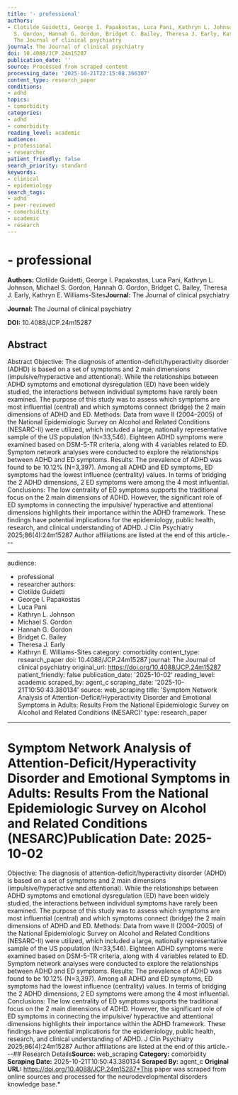 ```yaml
---
title: '- professional'
authors:
- Clotilde Guidetti, George I. Papakostas, Luca Pani, Kathryn L. Johnson, Michael
  S. Gordon, Hannah G. Gordon, Bridget C. Bailey, Theresa J. Early, Kathryn E. Williams-Sites**Journal:**
  The Journal of clinical psychiatry
journal: The Journal of clinical psychiatry
doi: 10.4088/JCP.24m15287
publication_date: ''
source: Processed from scraped content
processing_date: '2025-10-21T22:15:08.366307'
content_type: research_paper
conditions:
- adhd
topics:
- comorbidity
categories:
- adhd
- comorbidity
reading_level: academic
audience:
- professional
- researcher
patient_friendly: false
search_priority: standard
keywords:
- clinical
- epidemiology
search_tags:
- adhd
- peer-reviewed
- comorbidity
- academic
- research
---
```


# - professional

**Authors:** Clotilde Guidetti, George I. Papakostas, Luca Pani, Kathryn L. Johnson, Michael S. Gordon, Hannah G. Gordon, Bridget C. Bailey, Theresa J. Early, Kathryn E. Williams-Sites**Journal:** The Journal of clinical psychiatry

**Journal:** The Journal of clinical psychiatry

**DOI:** 10.4088/JCP.24m15287

## Abstract

Abstract
Objective:
The diagnosis of attention-deficit/hyperactivity disorder (ADHD) is based on a set of symptoms and 2 main dimensions (impulsive/hyperactive and attentional). While the relationships between ADHD symptoms and emotional dysregulation (ED) have been widely studied, the interactions between individual symptoms have rarely been examined. The purpose of this study was to assess which symptoms are most influential (central) and which symptoms connect (bridge) the 2 main dimensions of ADHD and ED.
Methods:
Data from wave II (2004–2005) of the National Epidemiologic Survey on Alcohol and Related Conditions (NESARC-II) were utilized, which included a large, nationally representative sample of the US population (N=33,546). Eighteen ADHD symptoms were examined based on
DSM-5-TR
criteria, along with 4 variables related to ED. Symptom network analyses were conducted to explore the relationships between ADHD and ED symptoms.
Results:
The prevalence of ADHD was found to be 10.12% (N=3,397). Among all ADHD and ED symptoms, ED symptoms had the lowest influence (centrality) values. In terms of bridging the 2 ADHD dimensions, 2 ED symptoms were among the 4 most influential.
Conclusions:
The low centrality of ED symptoms supports the traditional focus on the 2 main dimensions of ADHD. However, the significant role of ED symptoms in connecting the impulsive/ hyperactive and attentional dimensions highlights their importance within the ADHD framework. These findings have potential implications for the epidemiology, public health, research, and clinical understanding of ADHD.
J Clin Psychiatry
2025;86(4):24m15287
Author affiliations are listed at the end of this article.---

---
audience:
- professional
- researcher
authors:
- Clotilde Guidetti
- George I. Papakostas
- Luca Pani
- Kathryn L. Johnson
- Michael S. Gordon
- Hannah G. Gordon
- Bridget C. Bailey
- Theresa J. Early
- Kathryn E. Williams-Sites
category: comorbidity
content_type: research_paper
doi: 10.4088/JCP.24m15287
journal: The Journal of clinical psychiatry
original_url: https://doi.org/10.4088/JCP.24m15287
patient_friendly: false
publication_date: '2025-10-02'
reading_level: academic
scraped_by: agent_c
scraping_date: '2025-10-21T10:50:43.380134'
source: web_scraping
title: 'Symptom Network Analysis of Attention-Deficit/Hyperactivity Disorder and Emotional
Symptoms in Adults: Results From the National Epidemiologic Survey on Alcohol and
Related Conditions (NESARC)'
type: research_paper
---
# Symptom Network Analysis of Attention-Deficit/Hyperactivity Disorder and Emotional Symptoms in Adults: Results From the National Epidemiologic Survey on Alcohol and Related Conditions (NESARC)**Publication Date:** 2025-10-02
Objective:
The diagnosis of attention-deficit/hyperactivity disorder (ADHD) is based on a set of symptoms and 2 main dimensions (impulsive/hyperactive and attentional). While the relationships between ADHD symptoms and emotional dysregulation (ED) have been widely studied, the interactions between individual symptoms have rarely been examined. The purpose of this study was to assess which symptoms are most influential (central) and which symptoms connect (bridge) the 2 main dimensions of ADHD and ED.
Methods:
Data from wave II (2004–2005) of the National Epidemiologic Survey on Alcohol and Related Conditions (NESARC-II) were utilized, which included a large, nationally representative sample of the US population (N=33,546). Eighteen ADHD symptoms were examined based on
DSM-5-TR
criteria, along with 4 variables related to ED. Symptom network analyses were conducted to explore the relationships between ADHD and ED symptoms.
Results:
The prevalence of ADHD was found to be 10.12% (N=3,397). Among all ADHD and ED symptoms, ED symptoms had the lowest influence (centrality) values. In terms of bridging the 2 ADHD dimensions, 2 ED symptoms were among the 4 most influential.
Conclusions:
The low centrality of ED symptoms supports the traditional focus on the 2 main dimensions of ADHD. However, the significant role of ED symptoms in connecting the impulsive/ hyperactive and attentional dimensions highlights their importance within the ADHD framework. These findings have potential implications for the epidemiology, public health, research, and clinical understanding of ADHD.
J Clin Psychiatry
2025;86(4):24m15287
Author affiliations are listed at the end of this article.---## Research Details**Source:** web_scraping
**Category:** comorbidity
**Scraping Date:** 2025-10-21T10:50:43.380134
**Scraped By:** agent_c
**Original URL:** https://doi.org/10.4088/JCP.24m15287*This paper was scraped from online sources and processed for the neurodevelopmental disorders knowledge base.*